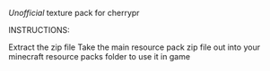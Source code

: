 *Unofficial* texture pack for cherrypr

INSTRUCTIONS:

Extract the zip file
Take the main resource pack zip file out into your minecraft resource packs folder to use it in game
